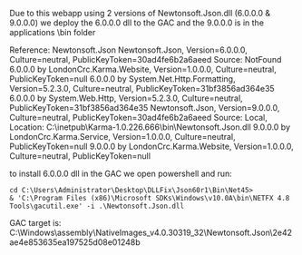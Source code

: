 Due to this webapp using 2 versions of Newtonsoft.Json.dll (6.0.0.0 & 9.0.0.0) we deploy the 6.0.0.0 dll to the GAC and the 9.0.0.0 is in the applications \bin folder

Reference: Newtonsoft.Json
  Newtonsoft.Json, Version=6.0.0.0, Culture=neutral, PublicKeyToken=30ad4fe6b2a6aeed
Source: NotFound
    6.0.0.0 by LondonCrc.Karma.Website, Version=1.0.0.0, Culture=neutral, PublicKeyToken=null
    6.0.0.0 by System.Net.Http.Formatting, Version=5.2.3.0, Culture=neutral, PublicKeyToken=31bf3856ad364e35
    6.0.0.0 by System.Web.Http, Version=5.2.3.0, Culture=neutral, PublicKeyToken=31bf3856ad364e35
  Newtonsoft.Json, Version=9.0.0.0, Culture=neutral, PublicKeyToken=30ad4fe6b2a6aeed
Source: Local, Location: C:\inetpub\Karma-1.0.226.666\bin\Newtonsoft.Json.dll
    9.0.0.0 by LondonCrc.Karma.Service, Version=1.0.0.0, Culture=neutral, PublicKeyToken=null
    9.0.0.0 by LondonCrc.Karma.Website, Version=1.0.0.0, Culture=neutral, PublicKeyToken=null


to install 6.0.0.0 dll in the GAC we open powershell and run:
```
cd C:\Users\Administrator\Desktop\DLLFix\Json60r1\Bin\Net45> 
& 'C:\Program Files (x86)\Microsoft SDKs\Windows\v10.0A\bin\NETFX 4.8 Tools\gacutil.exe' -i .\Newtonsoft.Json.dll
```

GAC target is:
    C:\Windows\assembly\NativeImages_v4.0.30319_32\Newtonsoft.Json\2e42ae4e853635ea197525d08e01248b